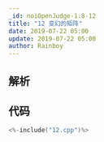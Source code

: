 ```yaml
---
_id: noiOpenJudge-1.8-12
title: "12 变幻的矩阵"
date: 2019-07-22 05:00
update: 2019-07-22 05:00
author: Rainboy
---
```


## 解析

## 代码

```c
<%-include("12.cpp")%>
```

